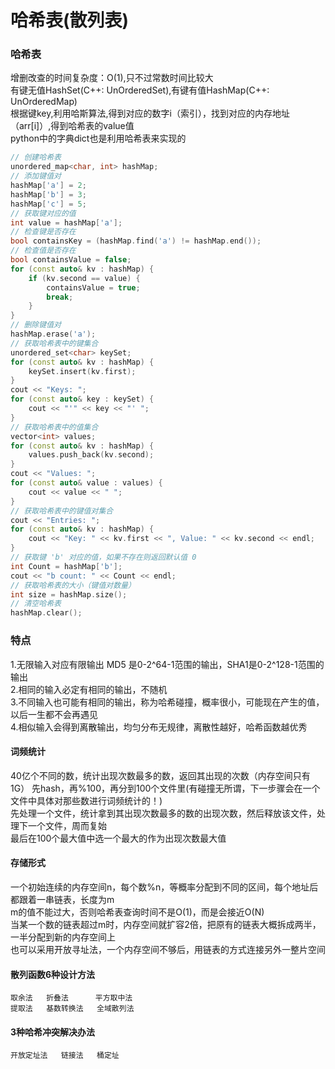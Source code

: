# 哈希表(散列表)
### 哈希表
增删改查的时间复杂度：O(1),只不过常数时间比较大  
有键无值HashSet(C++: UnOrderedSet),有键有值HashMap(C++: UnOrderedMap)  
根据键key,利用哈斯算法,得到对应的数字i（索引），找到对应的内存地址（arr[i]）,得到哈希表的value值  
python中的字典dict也是利用哈希表来实现的  
```C++
// 创建哈希表
unordered_map<char, int> hashMap;
// 添加键值对
hashMap['a'] = 2;
hashMap['b'] = 3;
hashMap['c'] = 5;
// 获取键对应的值
int value = hashMap['a'];
// 检查键是否存在
bool containsKey = (hashMap.find('a') != hashMap.end());
// 检查值是否存在
bool containsValue = false;
for (const auto& kv : hashMap) {
    if (kv.second == value) {
        containsValue = true;
        break;
    }
}
// 删除键值对
hashMap.erase('a');
// 获取哈希表中的键集合
unordered_set<char> keySet;
for (const auto& kv : hashMap) {
    keySet.insert(kv.first);
}
cout << "Keys: ";
for (const auto& key : keySet) {
    cout << "'" << key << "' ";
}
// 获取哈希表中的值集合
vector<int> values;
for (const auto& kv : hashMap) {
    values.push_back(kv.second);
}
cout << "Values: ";
for (const auto& value : values) {
    cout << value << " ";
}
// 获取哈希表中的键值对集合
cout << "Entries: ";
for (const auto& kv : hashMap) {
    cout << "Key: " << kv.first << ", Value: " << kv.second << endl;
}
// 获取键 'b' 对应的值，如果不存在则返回默认值 0
int Count = hashMap['b'];
cout << "b count: " << Count << endl;
// 获取哈希表的大小（键值对数量）
int size = hashMap.size();
// 清空哈希表
hashMap.clear();
```
### 特点
1.无限输入对应有限输出 MD5 是0-2^64-1范围的输出，SHA1是0-2^128-1范围的输出  
2.相同的输入必定有相同的输出，不随机  
3.不同输入也可能有相同的输出，称为哈希碰撞，概率很小，可能现在产生的值，以后一生都不会再遇见  
4.相似输入会得到离散输出，均匀分布无规律，离散性越好，哈希函数越优秀  
#### 词频统计
40亿个不同的数，统计出现次数最多的数，返回其出现的次数（内存空间只有1G）
先hash，再%100，再分到100个文件里(有碰撞无所谓，下一步骤会在一个文件中具体对那些数进行词频统计的！)  
先处理一个文件，统计拿到其出现次数最多的数的出现次数，然后释放该文件，处理下一个文件，周而复始    
最后在100个最大值中选一个最大的作为出现次数最大值  
#### 存储形式
一个初始连续的内存空间n，每个数%n，等概率分配到不同的区间，每个地址后都跟着一串链表，长度为m  
m的值不能过大，否则哈希表查询时间不是O(1)，而是会接近O(N)  
当某一个数的链表超过m时，内存空间就扩容2倍，把原有的链表大概拆成两半，一半分配到新的内存空间上  
也可以采用开放寻址法，一个内存空间不够后，用链表的方式连接另外一整片空间  

#### 散列函数6种设计方法

```
取余法   折叠法      平方取中法
提取法   基数转换法   全域散列法
```

#### 3种哈希冲突解决办法

```
开放定址法   链接法   桶定址
```

